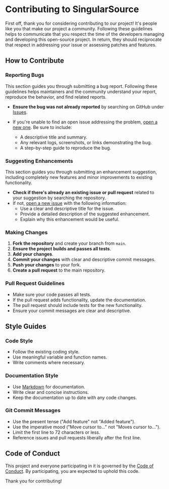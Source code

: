 # Contributing to SingularSource

First off, thank you for considering contributing to our project! It's people like you that make our project a community. Following these guidelines helps to communicate that you respect the time of the developers managing and developing this open-source project. In return, they should reciprocate that respect in addressing your issue or assessing patches and features.

## How to Contribute

### Reporting Bugs

This section guides you through submitting a bug report. Following these guidelines helps maintainers and the community understand your report, reproduce the behavior, and find related reports.

- **Ensure the bug was not already reported** by searching on GitHub under [Issues](https://github.com/CoDeKu-Labs/SingularSource/issues).

- If you're unable to find an open issue addressing the problem, [open a new one](https://github.com/CoDeKu-Labs/SingularSource/issues/new). Be sure to include:
  - A descriptive title and summary.
  - Any relevant logs, screenshots, or links demonstrating the bug.
  - A step-by-step guide to reproduce the bug.

### Suggesting Enhancements

This section guides you through submitting an enhancement suggestion, including completely new features and minor improvements to existing functionality. 

- **Check if there's already an existing issue or pull request** related to your suggestion by searching the repository.
- If not, [open a new issue](https://github.com/[your-repo]/issues/new) with the following information:
  - Use a clear and descriptive title for the issue.
  - Provide a detailed description of the suggested enhancement.
  - Explain why this enhancement would be useful.

### Making Changes

1. **Fork the repository** and create your branch from `main`.
2. **Ensure the project builds and passes all tests**.
3. **Add your changes**.
4. **Commit your changes** with clear and descriptive commit messages.
5. **Push your changes** to your fork.
6. **Create a pull request** to the main repository.

### Pull Request Guidelines

- Make sure your code passes all tests.
- If the pull request adds functionality, update the documentation.
- The pull request should include tests for the new functionality.
- Ensure your commit messages are clear and descriptive.

## Style Guides

### Code Style

- Follow the existing coding style.
- Use meaningful variable and function names.
- Write comments where necessary.

### Documentation Style

- Use [Markdown](https://www.markdownguide.org/) for documentation.
- Write clear and concise instructions.
- Keep the documentation up to date with any code changes.

### Git Commit Messages

- Use the present tense ("Add feature" not "Added feature").
- Use the imperative mood ("Move cursor to..." not "Moves cursor to...").
- Limit the first line to 72 characters or less.
- Reference issues and pull requests liberally after the first line.

## Code of Conduct

This project and everyone participating in it is governed by the [Code of Conduct](CODE_OF_CONDUCT.md). By participating, you are expected to uphold this code.

Thank you for contributing!

